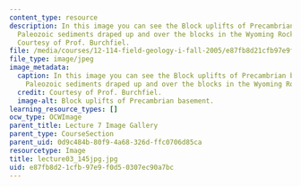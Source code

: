 ```yaml
---
content_type: resource
description: In this image you can see the Block uplifts of Precambrian basement with
  Paleozoic sediments draped up and over the blocks in the Wyoming Rocky Mountains.
  Courtesy of Prof. Burchfiel.
file: /media/courses/12-114-field-geology-i-fall-2005/e87fb8d21cfb97e9f0d50307ec90a7bc_lecture03_145jpg.jpg
file_type: image/jpeg
image_metadata:
  caption: In this image you can see the Block uplifts of Precambrian basement with
    Paleozoic sediments draped up and over the blocks in the Wyoming Rocky Mountains.
  credit: Courtesy of Prof. Burchfiel.
  image-alt: Block uplifts of Precambrian basement.
learning_resource_types: []
ocw_type: OCWImage
parent_title: Lecture 7 Image Gallery
parent_type: CourseSection
parent_uid: 0d9c484b-80f9-4a68-326d-ffc0706d85ca
resourcetype: Image
title: lecture03_145jpg.jpg
uid: e87fb8d2-1cfb-97e9-f0d5-0307ec90a7bc
---
```

